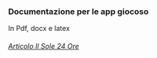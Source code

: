### Documentazione per le app giocoso

In Pdf, docx e latex

###### [Articolo Il Sole 24 Ore](http://nova.ilsole24ore.com/miscellanea/imparar-giocando-smart/)
